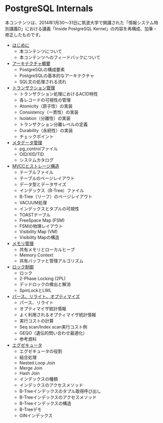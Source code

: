 # PostgreSQL Internals

本コンテンツは、2014年1月30～31日に筑波大学で開講された「情報システム特別講義D」における講義「Inside PostgreSQL Kernel」の内容を再構成、加筆・修正したものです。 

* [はじめに](README.md)
    * 本コンテンツについて
    * 本コンテンツへのフィードバックについて
* [アーキテクチャ概要](chapter1/README.md)
    * PostgreSQLの構成要素
    * PostgreSQLの基本的なアーキテクチャ
    * SQL文の処理される流れ
* [トランザクション管理](chapter2/README.md)
    * トランザクション処理におけるACID特性
    * 各レコードの可視性の管理
    * Atomicity（原子性）の実装
    * Consistency（一貫性）の実装
    * Isolation（分離性）の実装
    * トランザクション分離レベルの定義
    * Durability（永続性）の実装
    * チェックポイント
* [メタデータ管理](chapter3/README.md)
    * pg_controlファイル
    * OID/XID/TID
    * システムカタログ
* [MVCCとストレージ構造](chapter4/README.md)
    * テーブルファイル
    * テーブルのページレイアウト
    * データ型とデータサイズ
    * インデックス（B-Tree）ファイル
    * B-Tree（リーフ）のページレイアウト
    * VACUUM処理
    * インデックスとタプルの可視性
    * TOASTテーブル
    * FreeSpace Map (FSM)
    * FSMの物理レイアウト
    * Visibility Map (VM)
    * Visibility Mapの構造
* [メモリ管理](chapter5/README.md)
    * 共有メモリとローカルヒープ
    * Memory Context
    * 共有バッファと管理アルゴリズム
* [ロック制御](chapter6/README.md)
    * ロック
    * 2-Phase Locking (2PL)
    * デッドロックの検出と解消
    * SpinLockとLWL
* [パース、リライト、オプティマイズ](chapter7/README.md)
    * パース、リライト
    * オプティマイザ統計情報
    * よく利用されるオプティマイザ統計情報
    * 実行コストの計算
    * Seq scan/Index scan実行コスト例
    * GEQO（遺伝的問い合わせ最適化）
    * 参考資料
* [エグゼキュータ](chapter8/README.md)
    * エグゼキュータの役割
    * 結合処理
    * Nested Loop Join
    * Merge Join
    * Hash Join
    * インデックスの種類
    * インデックスのアクセスメソッド
    * B-Treeインデックスのタプル取得呼び出し
    * B-Treeインデックスのアクセスメソッド
    * B-Treeインデックスの構造
    * B-Treeデモ
    * GINインデックス
